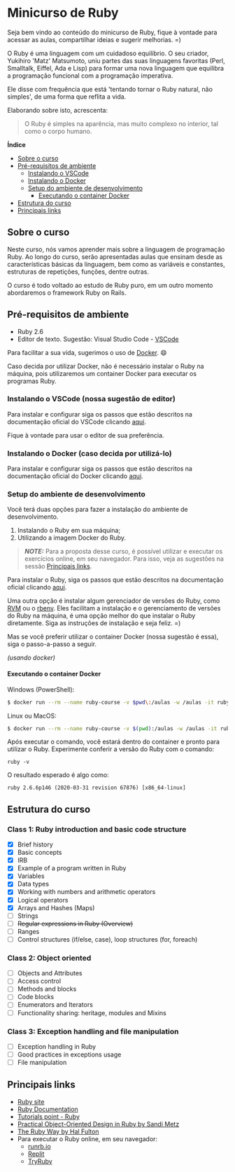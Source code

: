 # Minicurso de Ruby

Seja bem vindo ao conteúdo do minicurso de Ruby, fique à vontade para acessar as aulas, compartilhar ideias e sugerir melhorias. =)

O Ruby é uma linguagem com um cuidadoso equilíbrio. O seu criador, Yukihiro 'Matz' Matsumoto, uniu partes das suas linguagens favoritas (Perl, Smalltalk, Eiffel, Ada e Lisp) para formar uma nova linguagem que equilibra a programação funcional com a programação imperativa.

Ele disse com frequência que está 'tentando tornar o Ruby natural, não simples', de uma forma que reflita a vida.

Elaborando sobre isto, acrescenta:

> O Ruby é simples na aparência, mas muito complexo no interior, tal como o corpo humano.

**Índice**

- [Sobre o curso](#sobre-o-curso)
- [Pré-requisitos de ambiente](#pre-requisitos-de-ambiente)
  - [Instalando o VSCode](<#instalando-o-VSCode-(nossa-sugestão-de-editor)>)
  - [Instalando o Docker](<#instalando-o-docker-(caso-decida-por-utiliza-lo)>)
  - [Setup do ambiente de desenvolvimento](#setup-do-ambiente-de-desenvolvimento)
    - [Executando o container Docker](#executando-o-container-docker)
- [Estrutura do curso](#estrutura-do-curso)
- [Principais links](#principais-links)

## Sobre o curso

Neste curso, nós vamos aprender mais sobre a linguagem de programação Ruby. Ao longo do curso, serão apresentadas aulas que ensinam desde as características básicas da linguagem, bem como as variáveis e constantes, estruturas de repetições, funções, dentre outras.

O curso é todo voltado ao estudo de Ruby puro, em um outro momento abordaremos o framework Ruby on Rails.

## Pré-requisitos de ambiente

- Ruby 2.6
- Editor de texto. Sugestão: Visual Studio Code - [VSCode](https://code.visualstudio.com/)

Para facilitar a sua vida, sugerimos o uso de [Docker](https://www.docker.com/). :smile:

Caso decida por utilizar Docker, não é necessário instalar o Ruby na máquina, pois utilizaremos um container Docker para executar os programas Ruby.

### Instalando o VSCode (nossa sugestão de editor)

Para instalar e configurar siga os passos que estão descritos na documentação oficial do VSCode clicando [aqui](https://code.visualstudio.com/docs).

Fique à vontade para usar o editor de sua preferência.

### Instalando o Docker (caso decida por utilizá-lo)

Para instalar e configurar siga os passos que estão descritos na documentação oficial do Docker clicando [aqui](https://www.docker.com/get-started).

### Setup do ambiente de desenvolvimento

Você terá duas opções para fazer a instalação do ambiente de desenvolvimento.

1. Instalando o Ruby em sua máquina;
2. Utilizando a imagem Docker do Ruby.

> **_NOTE:_** Para a proposta desse curso, é possível utilizar e executar os exercícios online, em seu navegador. Para isso, veja as sugestões na sessão [Principais links](#principais-links).

Para instalar o Ruby, siga os passos que estão descritos na documentação oficial clicando [aqui](https://www.ruby-lang.org/pt/documentation/installation/).

Uma outra opção é instalar algum gerenciador de versões do Ruby, como [RVM](https://rvm.io/rvm/install) ou o [rbenv](https://github.com/rbenv/rbenv). Eles facilitam a instalação e o gerenciamento de versões do Ruby na máquina, é uma opção melhor do que instalar o Ruby diretamente. Siga as instruções de instalação e seja feliz. =)

Mas se você preferir utilizar o container Docker (nossa sugestão é essa), siga o passo-a-passo a seguir.

_(usando docker)_

#### Executando o container Docker

Windows (PowerShell):

```bash
$ docker run --rm --name ruby-course -v $pwd\:/aulas -w /aulas -it ruby:2.6 bash
```

Linux ou MacOS:

```bash
$ docker run --rm --name ruby-course -v $(pwd):/aulas -w /aulas -it ruby:2.6 bash
```

Após executar o comando, você estará dentro do container e pronto para utilizar o Ruby. Experimente conferir a versão do Ruby com o comando:

```shell
ruby -v
```

O resultado esperado é algo como:

```shell
ruby 2.6.6p146 (2020-03-31 revision 67876) [x86_64-linux]
```

## Estrutura do curso

### Class 1: Ruby introduction and basic code structure

- [x] Brief history
- [x] Basic concepts
- [x] IRB
- [x] Example of a program written in Ruby
- [x] Variables
- [x] Data types
- [x] Working with numbers and arithmetic operators
- [x] Logical operators
- [x] Arrays and Hashes (Maps)
- [ ] Strings
- [ ] ~~Regular expressions in Ruby (Overview)~~
- [ ] Ranges
- [ ] Control structures (if/else, case), loop structures (for, foreach)

### Class 2: Object oriented

- [ ] Objects and Attributes
- [ ] Access control
- [ ] Methods and blocks
- [ ] Code blocks
- [ ] Enumerators and Iterators
- [ ] Functionality sharing: heritage, modules and Mixins

### Class 3: Exception handling and file manipulation

- [ ] Exception handling in Ruby
- [ ] Good practices in exceptions usage
- [ ] File manipulation

## Principais links

- [Ruby site](https://www.ruby-lang.org/)
- [Ruby Documentation](https://ruby-doc.org/core-2.6/)
- [Tutorials point - Ruby](https://www.tutorialspoint.com/ruby/index.htm)
- [Practical Object-Oriented Design in Ruby by Sandi Metz](https://www.poodr.com/)
- [The Ruby Way by Hal Fulton](http://therubyway.io/)
- Para executar o Ruby online, em seu navegador:
  - [runrb.io](https://runrb.io/)
  - [Replit](https://replit.com/languages/ruby)
  - [TryRuby](https://try.ruby-lang.org/)
